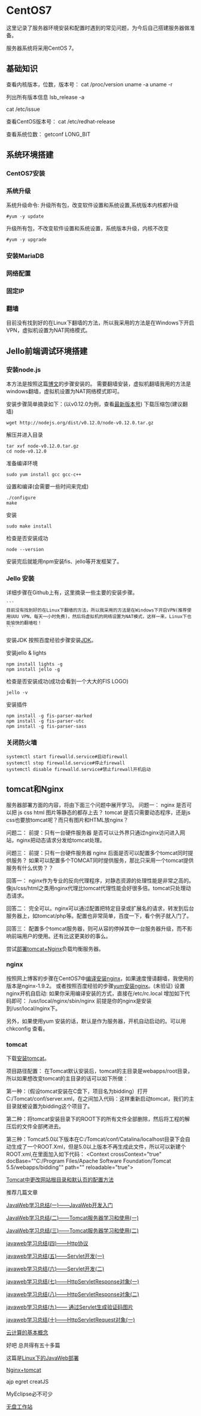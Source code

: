 CentOS7
======

这里记录了服务器环境安装和配置时遇到的常见问题，为今后自己搭建服务器做准备。

服务器系统将采用CentOS 7。

## 基础知识

查看内核版本，位数，版本号：
cat /proc/version
uname -a
uname -r

列出所有版本信息
lsb_release -a

cat /etc/issue

查看CentOS版本号：
cat /etc/redhat-release

查看系统位数：
getconf LONG_BIT

## 系统环境搭建

### CentOS7安装

### 系统升级
系统升级命令:
升级所有包，改变软件设置和系统设置,系统版本内核都升级

    #yum -y update
升级所有包，不改变软件设置和系统设置，系统版本升级，内核不改变

    #yum -y upgrade


### 安装MariaDB



### 网络配置

### 固定IP

### 翻墙
目前没有找到好的在Linux下翻墙的方法，所以我采用的方法是在Windows下开启VPN，虚拟机设置为NAT网络模式。



## Jello前端调试环境搭建

### 安装node.js

本方法是按照这篇[博文](http://www.linuxidc.com/Linux/2015-02/113554.htm)的步骤安装的。
需要翻墙安装，虚拟机翻墙我用的方法是windows翻墙，虚拟机设置为NAT网络模式即可。

安装步骤简单摘录如下：(以v0.12.0为例，查看[最新版本号](https://nodejs.org/))
下载压缩包(建议翻墙)

    wget http://nodejs.org/dist/v0.12.0/node-v0.12.0.tar.gz
解压并进入目录

    tar xvf node-v0.12.0.tar.gz
    cd node-v0.12.0
准备编译环境

    sudo yum install gcc gcc-c++
设置和编译(会需要一些时间来完成)

    ./configure
    make
安装

    sudo make install
检查是否安装成功

    node --version

安装完后就能用npm安装fis、jello等开发框架了。



### Jello 安装

详细步骤在Github上有，这里摘录一些主要的安装步骤。

    ```
    目前没有找到好的在Linux下翻墙的方法，所以我采用的方法是在Windows下开启VPN(推荐使用UUU VPN，每天一小时免费)，然后将虚拟机的网络设置为NAT模式，这样一来，Linux下也能愉快的翻墙啦！
    ```
安装JDK
按照百度经验步骤安装[JDK](http://jingyan.baidu.com/article/c74d60007b85510f6a595dfa.html)。

安装jello & lights

    npm install lights -g
    npm install jello -g
检查是否安装成功(成功会看到一个大大的FIS LOGO)

    jello -v
安装插件

    npm install -g fis-parser-marked
    npm install -g fis-parser-utc
    npm install -g fis-parser-sass

### 关闭防火墙

    systemctl start firewalld.service#启动firewall
    systemctl stop firewalld.service#停止firewall
    systemctl disable firewalld.service#禁止firewall开机启动

## tomcat和Nginx

服务器部署方面的内容，将由下面三个问题中展开学习。
问题一：
nginx 是否可以把 js css html 图片等静态的都存上去？
tomcat 是否只需要动态程序，还是js css也要放tomcat呢？而只有图片和HTML放nginx？

问题二：
前提：只有一台硬件服务器
是否可以让外界只通过nginx访问进入网站，nginx把动态请求分发给tomcat处理。

问题三：
前提：只有一台硬件服务器
nginx 后面是否可以配置多个tomcat同时提供服务？
如果可以配置多个TOMCAT同时提供服务，那比只采用一个tomcat提供服务有什么优势？？

回答一：
nginx作为专业的反向代理程序，对静态资源的处理性能是非常之高的。像js/css/html之类用nginx代理比tomcat代理性能会好很多倍。tomcat只处理动态请求。

回答二：
完全可以。nginx可以通过配置把特定目录或扩展名的请求，转发到后台服务器上，如tomcat/php等。配置也非常简单，百度一下，看个例子就入门了。

回答三：
配置多个tomcat服务器，则可从容的停掉其中一台服务器升级，而不影响前端用户的使用。还有比这更美妙的事么。

尝试[部署tomcat+Nginx](http://www.360doc.com/content/12/0615/23/15643_218433480.shtml)负载均衡服务器。

### nginx
按照网上博客的步骤在CentOS7中[编译安装nginx](http://www.centoscn.com/image-text/install/2014/0812/3480.html)，如果速度慢请翻墙，我使用的版本是nginx-1.9.2。
或者按照百度经验的步骤[yum安装nginx](http://jingyan.baidu.com/article/aa6a2c14dc36640d4d19c47e.html)。(未验证)
设置nginx开机自启动:
如果你采用编译安装的方式，直接在/etc/rc.local 增加如下代码即可：
/usr/local/nginx/sbin/nginx 
前提是你的nginx是安装到/usr/local/nginx下。

另外，如果使用yum 安装的话，默认是作为服务器，开机自动启动的。可以用chkconfig 查看。

### tomcat
下载[安装tomcat](http://blog.csdn.net/czmchen/article/details/41047455)。

项目路径配置：
在Tomcat默认安装后，tomcat的主目录是webapps/root目录，所以如果想改变tomcat的主目录的话可以如下所做：

第一种：（假设tomcat安装在C盘下，项目名为bidding）打开C:/Tomcat/conf/server.xml，在<host></host>之间加入代码：<Context docBase="C:/Program Files/Apache Software Foundation/Tomcat 5.5/webapps/bidding" path="" debug="0"  reloadable="true"/>这样重新启动tomcat，我们的主目录就被设置为bidding这个项目了。

第二种：将tomcat安装目录下的ROOT下的所有文件全部删除，然后将工程的解压后的文件全部拷进去。

第三种：Tomcat5.0以下版本在C:/Tomcat/conf/Catalina/localhost目录下会自动生成了一个ROOT.Xml，但是5.0以上版本不再生成此文件，所以可以新建个ROOT.xml,在里面加入如下代码：
    <?Xml version='1.0' encoding='utf-8'?><Context crossContext="true" docBase=""C:/Program Files/Apache Software Foundation/Tomcat 5.5/webapps/bidding"" path="" reloadable="true"></Context>

[Tomcat中更改网站根目录和默认页的配置方法](http://www.jb51.net/article/49814.htm)

推荐几篇文章

[JavaWeb学习总结(一)——JavaWeb开发入门](http://www.cnblogs.com/xdp-gacl/p/3729033.html)

[JavaWeb学习总结(二)——Tomcat服务器学习和使用(一)](http://www.cnblogs.com/xdp-gacl/p/3734395.html)

[JavaWeb学习总结(三)——Tomcat服务器学习和使用(二)](http://www.cnblogs.com/xdp-gacl/p/3744053.html)

[javaweb学习总结(四)——Http协议](http://www.cnblogs.com/xdp-gacl/p/3751277.html)

[javaweb学习总结(五)——Servlet开发(一)](http://www.cnblogs.com/xdp-gacl/p/3760336.html)

[javaweb学习总结(六)——Servlet开发(二)](http://www.cnblogs.com/xdp-gacl/p/3763559.html)

[javaweb学习总结(七)——HttpServletResponse对象(一)](http://www.cnblogs.com/xdp-gacl/p/3789624.html)

[javaweb学习总结(八)——HttpServletResponse对象(二)](http://www.cnblogs.com/xdp-gacl/p/3791993.html)

[javaweb学习总结(九)—— 通过Servlet生成验证码图片](http://www.cnblogs.com/xdp-gacl/p/3798190.html)

[javaweb学习总结(十)——HttpServletRequest对象(一)](http://www.cnblogs.com/xdp-gacl/p/3798347.html)

[云计算的基本概念](http://www.cnblogs.com/xdp-gacl/p/3836771.html)

好吧 总共得有五十多篇

这篇是[Linux下的JavaWeb部署](http://www.cnblogs.com/xdp-gacl/p/4097608.html)

[Nginx+tomcat](http://cssor.com/nginx-location-configuration.html)

ajp egret creatJS

MyEclipse必不可少

[无盘工作站](http://baike.baidu.com/link?url=8p6eKt07ZsXnfhf3DzzltT3TIplYybTXOte4gbwk6Sydj4JPN0Ws6EX3VJBcz2oDvpnBCDNVVmRStUzeaxiSVq)



